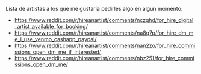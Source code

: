 Lista de artistas a los que me gustaría pedirles algo en algun momento:
- https://www.reddit.com/r/hireanartist/comments/nczghd/for_hire_digital_artist_available_for_booking/
- https://www.reddit.com/r/hireanartist/comments/na8q7p/for_hire_dm_me_i_use_venmo_cashapp_paypal/
- https://www.reddit.com/r/hireanartist/comments/nan2zo/for_hire_commissions_open_dm_me_if_interested/
- https://www.reddit.com/r/hireanartist/comments/nbz251/for_hire_commissions_open_dm_me/